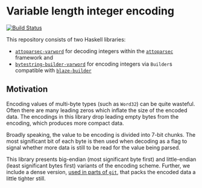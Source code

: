 Variable length integer encoding
================================

[![Build Status](https://travis-ci.org/concert/hs-varword.svg?branch=master)](
https://travis-ci.org/concert/hs-varword)

This repository consists of two Haskell libraries:
 * [`attoparsec-varword`](
   https://github.com/concert/hs-varword/tree/master/attoparsec-varword#readme)
   for decoding integers within the
   [`attoparsec`](https://github.com/bos/attoparsec) framework and
 * [`bytestring-builder-varword`](
   https://github.com/concert/hs-varword/tree/master/bytestring-builder-varword#readme)
   for encoding integers via `Builder`s compatible with
   [`blaze-builder`](https://github.com/lpsmith/blaze-builder)

Motivation
----------

Encoding values of multi-byte types (such as `Word32`) can be quite wasteful.
Often there are many leading zeros which inflate the size of the encoded data.
The encodings in this library drop leading empty bytes from the encoding, which
produces more compact data.

Broadly speaking, the value to be encoding is divided into 7-bit chunks.
The most significant bit of each byte is then used when decoding as a flag to
signal whether more data is still to be read for the value being parsed.

This library presents big-endian (most significant byte first) and little-endian
(least significant bytes first) variants of the encoding scheme. Further, we
include a dense version, [used in parts of `git`](
https://medium.com/@concertdaw/sneaky-git-number-encoding-ddcc5db5329f),
that packs the encoded data a little tighter still.
